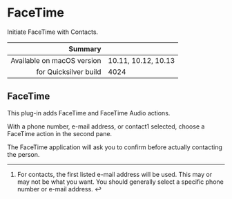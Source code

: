 # FaceTime

Initiate FaceTime with Contacts.

 Summary                    | &nbsp; 
---------------------------:|:--------------------
 Available on macOS version | 10.11, 10.12, 10.13
      for Quicksilver build | 4024


## FaceTime

This plug-in adds FaceTime and FaceTime Audio actions.

With a phone number, e-mail address, or contact1 selected, choose a FaceTime
action in the second pane.

The FaceTime application will ask you to confirm before actually contacting
the person.

* * *

  1. For contacts, the first listed e-mail address will be used. This may or may not be what you want. You should generally select a specific phone number or e-mail address. ↩
